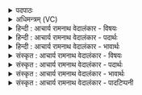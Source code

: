 <details><summary>पदपाठः</summary>

स꣣ह꣡स्र꣢शीर्षाः। स꣣ह꣡स्र꣢। शी꣣र्षाः। पु꣡रु꣢꣯षः। स꣣हस्राक्षः꣢। स꣣हस्र। अक्षः꣢। स꣣ह꣡स्र꣢पात्। स꣣ह꣡स्र꣢। पा꣣त्। सः꣢। भू꣡मि꣢꣯म्। स꣣र्व꣡तः꣢। वृ꣣त्वा꣢। अ꣡ति꣢꣯। अ꣣तिष्ठत्। दशाङ्गुल꣢म्। द꣣श। अङ्गुल꣢म्। ६१७।
</details>

<details><summary>अधिमन्त्रम् (VC)</summary>

- पुरुषः
- नारायणः
- अनुष्टुप्
- गान्धारः
- आरण्यं काण्डम्
</details>

<details><summary>हिन्दी : आचार्य रामनाथ वेदालंकार - विषयः</summary>

अगली पाँच ऋचाओं का पुरुष देवता है। परम पुरुष परमात्मा का वर्णन करते हैं।
</details>

<details><summary>हिन्दी : आचार्य रामनाथ वेदालंकार - पदार्थः</summary>

पदार्थान्वयभाषाः -  (पुरुषः) सबका अग्रनेता, सब जगत् में परिपूर्ण और सबका पालनकर्ता परमेश्वर (सहस्रशीर्षाः) सहस्रों सिरोंवाला अर्थात् अनन्तज्ञानी, (सहस्राक्षः) सहस्रों आँखोंवाला अर्थात् सर्वद्रष्टा, और (सहस्रपात्) सहस्रों पैरोंवाला अर्थात् सर्वत्र व्याप्त है। (सः) वह (भूमिम्) पृथिवी को (सर्वतः) सब ओर से (वृत्वा) घेरकर (दशाङ्गुलम्) दसों इन्द्रियों को (अति) अतिक्रान्त करके (अतिष्ठत्) स्थित है, अर्थात् दसों इन्द्रियों की पहुँच से परे है। कहा भी है—न वहाँ आँख की पहुँच है, न वाणी की, न मन की (केन उप० १।३) ॥३॥ यास्काचार्य पुरुष शब्द का निर्वचन करते हुए लिखते हैं—पुरी में बैठने से या पुरी में शयन करने से पुरुष कहाता है (पुरिसद् या पुरिश=पुरुष) अथवा यह वृद्ध्यर्थक पूरी धातु से निष्पन्न हुआ है (पूरी आप्यायने)। अन्तःपुरुष परमात्मा को पुरुष इस कारण कहते हैं, क्योंकि वह सारे ब्रह्माण्ड को अपनी सत्ता से पूर्ण किये हुए है। कहा भी है, जिससे अधिक पर या अपर कोई वस्तु नहीं है, जिससे अधिक अणु या महान् कोई वस्तु नहीं है, वह एक पुरुष परमेश्वर वृक्ष के समान निश्चल होकर अपने तेजःस्वरूप में स्थित है, उस पुरुष से यह सकल ब्रह्माण्ड परिपूर्ण है (निरु० २।३) ॥ इस मन्त्र में सहस्र सिरवाला होने आदि रूप तथा भूमि में सर्वत्र व्यापक होने रूप कारण के विद्यमान होते हुए भी इन्द्रियगोचर होने रूप कार्य की उत्पत्ति न होने से विशेषोक्ति अलङ्कार है ॥३॥
</details>

<details><summary>हिन्दी : आचार्य रामनाथ वेदालंकार - भावार्थः</summary>

भावार्थभाषाः -  सबको उचित है कि सर्वज्ञाता, सर्वद्रष्टा, सर्वव्यापक, सर्वत्र भूगोल को व्याप्त करके स्थित, तथापि वाणी, आँख, कान, हाथ, पैर आदि की पहुँच से परे विद्यमान परमपुरुष परमात्मा का साक्षात्कार करके अनन्त सुख का भोग करें ॥३॥
</details>

<details><summary>संस्कृत : आचार्य रामनाथ वेदालंकार - विषयः</summary>

अथ पञ्चानां पुरुषो देवता। परमपुरुषं परमात्मानं वर्णयति।
</details>

<details><summary>संस्कृत : आचार्य रामनाथ वेदालंकार - पदार्थः</summary>

पदार्थान्वयभाषाः -  (पुरुषः) सर्वेषाम् अग्रणीः, सर्वस्मिन् जगति परिपूर्णः, सर्वेषां पालयिता वा परमेश्वरः। पुर अग्रगमने, पॄ पालनपूरणयोः इति वा धातोः ‘पुरः कुषन्’। उ० ४।७५ इति कुषन् प्रत्ययः। (सहस्रशीर्षाः) सहस्राणि असंख्यातानि शीर्षाणि शिर उपलक्षितानि ज्ञानानि यस्य सः। ‘शीर्षंश्छन्दसि’। अ० ६।१।६० इति शिरःशब्दपर्यायः शीर्षन् शब्दो वेदे प्रोक्तः, अत्र तस्य सान्तत्वम्। (सहस्राक्षः२) सहस्राणि (अक्षीणि) दर्शनसामर्थ्यानि यस्य सः। छान्दसः समासान्तोऽच् प्रत्ययः। (सहस्रपात्३) सहस्राणि असंख्याताः पादाः व्याप्तयः यस्य तादृशश्च विद्यते। संख्यासुपूर्वस्य। अ० ५।४।१४० इति पादस्यान्तलोपः। परमेश्वरस्य निरवयवत्वात् अत्र शीर्षशब्देन मस्तिष्कशक्तिः अक्षिशब्देन दर्शनशक्तिः, पादशब्देन च व्यापनशक्तिर्लक्ष्यते। सोऽनन्तबुद्धिरनन्तदर्शनः सर्वव्यापकश्च विद्यते इत्यर्थः। किञ्च (सः) असौ (भूमिम्) पृथिवीम् (सर्वतः) परितः (वृत्वा) आवृत्य (दशाङ्गुलम्४) दश च तानि अङ्गुलानि इन्द्रियाणि तेषां समाहारः दशाङ्गुलम् तत् (अति अतिष्ठत्) अतिक्रम्य तिष्ठति, दशेन्द्रियाणामगोचर इत्यर्थः। न तत्र चक्षुर्गच्छति न वाग् गच्छति नो मनः (केन० १।३) इत्यादिश्रुतेः ॥३॥५ यास्काचार्यः पुरुषशब्दमेवं निर्वक्ति—पुरुषः पुरुषादः पुरिशयः पूरयतेर्वा। पूरयत्यन्तरित्यन्तः पुरुषमभिप्रेत्य। “यस्मात् परं नापरमस्ति किञ्चिद् यस्मान्नाणीयो न ज्यायोऽस्ति किञ्चिद्। वृक्ष इव स्तब्धो दिवि तिष्ठत्येकस्तेनेदं पूर्णं पुरुषेण सर्वम्” इत्यपि निगमो भवति, इति। निरु० २।३ ॥ अत्र सहस्रशीर्षत्वादिरूपस्य भूमौ सर्वत्र व्यापकत्वरूपस्य च कारणस्य सद्भावेऽपि इन्द्रियगोचरत्वरूपकार्यानुत्पत्तेर्विशेषोक्तिरलङ्कारः ॥३॥
</details>

<details><summary>संस्कृत : आचार्य रामनाथ वेदालंकार - भावार्थः</summary>

भावार्थभाषाः -  सर्वविद्यं सर्वद्रष्टारं सर्वव्यापकं सर्वतो भूगोलमावृत्य स्थितं तथापि वाक्चक्षुःश्रोत्रहस्तपादाद्यगोचरं परमपुरुषं परमात्मानं साक्षात्कृत्य सर्वैरनन्तसुखभोगः कार्यः ॥३॥
</details>

<details><summary>संस्कृत : आचार्य रामनाथ वेदालंकार - पादटिप्पनी</summary>

टिप्पणी:   १. ऋ० १०।९०।१, ‘सहस्रशीर्षा’, इति ‘सर्वतो’ इत्यत्र च ‘विश्वतो’ इति पाठः। य० ३१।१, ‘सहस्रशीर्षा’ इति, ‘सर्वतो वृत्वा’ इत्यत्र च ‘सर्वतः स्पृत्वा’ इति पाठः। अथ० १९।६।१, ‘सहस्रशीर्षाः’, ‘सर्वतो’ इत्यत्र ‘सहस्रबाहुः’, ‘विश्वतो’ इति च पाठः। २,३. अक्षिग्रहणं सर्वज्ञानेन्द्रियोपलक्षकम्। पादग्रहणं कर्मेन्द्रियोप- लक्षकम्—इति यजुर्भाष्ये म०। ४. दश च तानि अङ्गुलानि दशाङ्गुलानि इन्द्रियाणि। केचिदन्यथा रोचयन्ति दशाङ्गुलप्रमाणं हृदयस्थानम्। अपरे तु नासिकाग्रं दशाङ्गुलमिति शौनकः (उवटकृते यजुर्भाष्ये शौनकनाम्ना उद्धृतम्)। नाभेः सकाशाद् दशाङ्गुलमतिक्रम्य हृदि स्थितः इति तत्रैव महीधरस्य वैकल्पिकोऽर्थः। (दशाङ्गुलम्) पञ्च स्थूलसूक्ष्मभूतानि दश अङ्गुलानि अङ्गानि यस्य तज्जगत्—इति तत्रैव द०। ५. यजुर्भाष्ये दयानन्दर्षिरपि मन्त्रमिमं परमात्मपक्षे व्याख्यातवान्, (पुरुषः) सर्वत्र पूर्णो जगदीश्वर इति।
</details>
